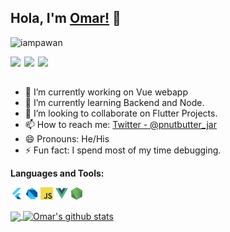 ## Hola, I'm [Omar!](https://omars.live) 👋

<p align="left"> <img src="https://komarev.com/ghpvc/?username=omar1024&label=Views&color=blue&style=plastic" alt="iampawan" /> </p>

<a href="https://twitter.com/pnutbutter_jar">
  <img align="left" width="22px" src="https://cdn.jsdelivr.net/npm/simple-icons@v3/icons/twitter.svg" />
</a>
<a href="https://linkedin.com/in/omar1024">
  <img align="left" width="22px" src="https://cdn.jsdelivr.net/npm/simple-icons@v3/icons/linkedin.svg" />
</a>
<a href="https://instagram.com/peanetbutter.jar/">
  <img align="left" width="22px" src="https://cdn.jsdelivr.net/npm/simple-icons@v3/icons/instagram.svg" />
</a>

<br/>
<br/>



- 🔭 I’m currently working on Vue webapp
- 🌱 I’m currently learning Backend and Node.
- 👯 I’m looking to collaborate on Flutter Projects.
- 📫 How to reach me: [Twitter - @pnutbutter_jar](https://twitter.com/pnutbutter_jar)
- 😄 Pronouns: He/His
- ⚡ Fun fact: I spend most of my time debugging.


**Languages and Tools:**  

<code><img height="20" src="https://raw.githubusercontent.com/github/explore/80688e429a7d4ef2fca1e82350fe8e3517d3494d/topics/flutter/flutter.png"></code>
<code><img height="20" src="https://raw.githubusercontent.com/github/explore/80688e429a7d4ef2fca1e82350fe8e3517d3494d/topics/dart/dart.png"></code>
<code><img height="20" src="https://raw.githubusercontent.com/github/explore/80688e429a7d4ef2fca1e82350fe8e3517d3494d/topics/javascript/javascript.png"></code>
<code><img height="20" src="https://raw.githubusercontent.com/github/explore/80688e429a7d4ef2fca1e82350fe8e3517d3494d/topics/vue/vue.png"></code>
<code><img height="20" src="https://raw.githubusercontent.com/github/explore/80688e429a7d4ef2fca1e82350fe8e3517d3494d/topics/nodejs/nodejs.png"></code>    

<a href="https://github.com/omar1024">
  <img align="center" src="https://github-readme-stats.vercel.app/api/top-langs/?username=omar1024&theme=light&hide_langs_below=1" />
</a>
<a href="https://github.com/omar1024">
 <img align="center" src="https://github-readme-stats.vercel.app/api?username=omar1024&show_icons=true&theme=light&line_height=27" alt="Omar's github stats"/>
</a>
